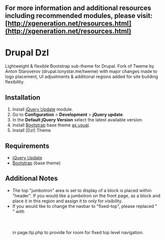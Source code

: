 ## **For more information and additional resources including recommended modules, please visit: [http://xgeneration.net/resources.html](http://xgeneration.net/resources.html)** ##

Drupal Dzl
============

Lightweight & flexible Bootstrap sub-theme for Drupal. Fork of Tweme by Anton Staroverov (drupal.tonystar.me/tweme) with major changes made to logo placement, UI adjustments & additional regions added for site building flexibility.


Installation
------------

1. Install [jQuery Update](https://www.drupal.org/project/jquery_update) module.
2. Go to **Configuration** > **Development** > **jQuery update**.
3. In the **Default jQuery Version** select the latest available version.
4. Install [Bootstrap](https://www.drupal.org/project/bootstrap) base theme [as usual](https://www.drupal.org/getting-started/install-contrib/themes).
5. Install [Dzl] Theme


Requirements
------------

* [jQuery Update](https://www.drupal.org/project/jquery_update)
* [Bootstrap](https://www.drupal.org/project/bootstrap) (base theme)


Additional Notes
------------

* The top "jumbotron" area is set to display of a block is placed within "header". If you would like a jumbotron on the front page, as a block and place it in this region and assign it to <front> only for visibility. 
* If you would like to change the navbar to "fixed-top", please replaced "<section class="logo">" with <section class="logo" style="margin-top:51px;"> in page.tlp.php to provide for room for fixed top level navigation.